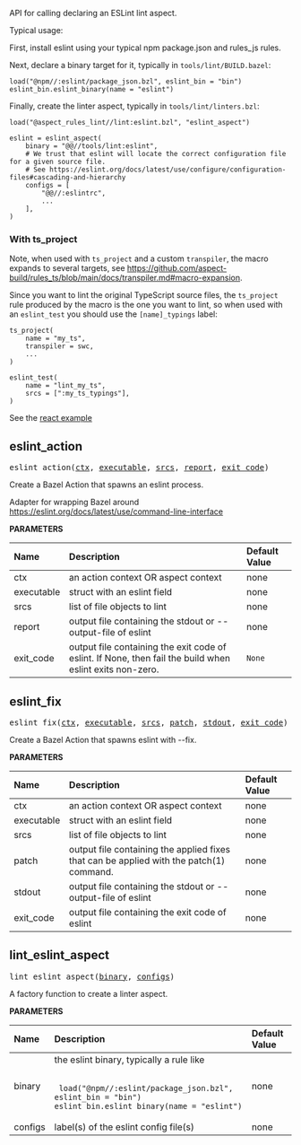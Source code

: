 <!-- Generated with Stardoc: http://skydoc.bazel.build -->

API for calling declaring an ESLint lint aspect.

Typical usage:

First, install eslint using your typical npm package.json and rules_js rules.

Next, declare a binary target for it, typically in `tools/lint/BUILD.bazel`:

```starlark
load("@npm//:eslint/package_json.bzl", eslint_bin = "bin")
eslint_bin.eslint_binary(name = "eslint")
```

Finally, create the linter aspect, typically in `tools/lint/linters.bzl`:

```starlark
load("@aspect_rules_lint//lint:eslint.bzl", "eslint_aspect")

eslint = eslint_aspect(
    binary = "@@//tools/lint:eslint",
    # We trust that eslint will locate the correct configuration file for a given source file.
    # See https://eslint.org/docs/latest/use/configure/configuration-files#cascading-and-hierarchy
    configs = [
        "@@//:eslintrc",
        ...
    ],
)
```

### With ts_project

Note, when used with `ts_project` and a custom `transpiler`,
the macro expands to several targets,
see https://github.com/aspect-build/rules_ts/blob/main/docs/transpiler.md#macro-expansion.

Since you want to lint the original TypeScript source files, the `ts_project` rule produced
by the macro is the one you want to lint, so when used with an `eslint_test` you should use
the `[name]_typings` label:

```
ts_project(
    name = "my_ts",
    transpiler = swc,
    ...
)

eslint_test(
    name = "lint_my_ts",
    srcs = [":my_ts_typings"],
)
```

See the [react example](https://github.com/bazelbuild/examples/blob/b498bb106b2028b531ceffbd10cc89530814a177/frontend/react/src/BUILD.bazel#L86-L92)


<a id="eslint_action"></a>

## eslint_action

<pre>
eslint_action(<a href="#eslint_action-ctx">ctx</a>, <a href="#eslint_action-executable">executable</a>, <a href="#eslint_action-srcs">srcs</a>, <a href="#eslint_action-report">report</a>, <a href="#eslint_action-exit_code">exit_code</a>)
</pre>

Create a Bazel Action that spawns an eslint process.

Adapter for wrapping Bazel around
https://eslint.org/docs/latest/use/command-line-interface


**PARAMETERS**


| Name  | Description | Default Value |
| :------------- | :------------- | :------------- |
| <a id="eslint_action-ctx"></a>ctx |  an action context OR aspect context   |  none |
| <a id="eslint_action-executable"></a>executable |  struct with an eslint field   |  none |
| <a id="eslint_action-srcs"></a>srcs |  list of file objects to lint   |  none |
| <a id="eslint_action-report"></a>report |  output file containing the stdout or --output-file of eslint   |  none |
| <a id="eslint_action-exit_code"></a>exit_code |  output file containing the exit code of eslint. If None, then fail the build when eslint exits non-zero.   |  <code>None</code> |


<a id="eslint_fix"></a>

## eslint_fix

<pre>
eslint_fix(<a href="#eslint_fix-ctx">ctx</a>, <a href="#eslint_fix-executable">executable</a>, <a href="#eslint_fix-srcs">srcs</a>, <a href="#eslint_fix-patch">patch</a>, <a href="#eslint_fix-stdout">stdout</a>, <a href="#eslint_fix-exit_code">exit_code</a>)
</pre>

Create a Bazel Action that spawns eslint with --fix.

**PARAMETERS**


| Name  | Description | Default Value |
| :------------- | :------------- | :------------- |
| <a id="eslint_fix-ctx"></a>ctx |  an action context OR aspect context   |  none |
| <a id="eslint_fix-executable"></a>executable |  struct with an eslint field   |  none |
| <a id="eslint_fix-srcs"></a>srcs |  list of file objects to lint   |  none |
| <a id="eslint_fix-patch"></a>patch |  output file containing the applied fixes that can be applied with the patch(1) command.   |  none |
| <a id="eslint_fix-stdout"></a>stdout |  output file containing the stdout or --output-file of eslint   |  none |
| <a id="eslint_fix-exit_code"></a>exit_code |  output file containing the exit code of eslint   |  none |


<a id="lint_eslint_aspect"></a>

## lint_eslint_aspect

<pre>
lint_eslint_aspect(<a href="#lint_eslint_aspect-binary">binary</a>, <a href="#lint_eslint_aspect-configs">configs</a>)
</pre>

A factory function to create a linter aspect.

**PARAMETERS**


| Name  | Description | Default Value |
| :------------- | :------------- | :------------- |
| <a id="lint_eslint_aspect-binary"></a>binary |  the eslint binary, typically a rule like<br><br><pre><code> load("@npm//:eslint/package_json.bzl", eslint_bin = "bin") eslint_bin.eslint_binary(name = "eslint") </code></pre>   |  none |
| <a id="lint_eslint_aspect-configs"></a>configs |  label(s) of the eslint config file(s)   |  none |


